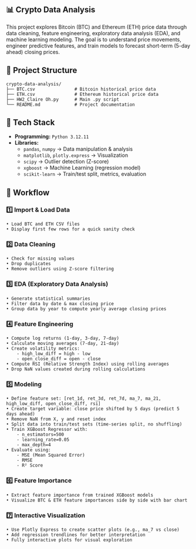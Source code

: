 ## 📊 Crypto Data Analysis
This project explores Bitcoin (BTC) and Ethereum (ETH) price data through data cleaning, feature engineering, exploratory data analysis (EDA), and machine learning modeling. The goal is to understand price movements, engineer predictive features, and train models to forecast short-term (5-day ahead) closing prices.

## 📂 Project Structure

```plaintext
crypto-data-analysis/
├── BTC.csv               # Bitcoin historical price data
├── ETH.csv               # Ethereum historical price data
├── HW2_Claire Oh.py      # Main .py script
└── README.md             # Project documentation
```

## 🧰 Tech Stack
- **Programming:** `Python 3.12.11`  
- **Libraries:**  
  - `pandas`, `numpy` → Data manipulation & analysis  
  - `matplotlib`, `plotly.express` → Visualization  
  - `scipy` → Outlier detection (Z-score)  
  - `xgboost` → Machine Learning (regression model)  
  - `scikit-learn` → Train/test split, metrics, evaluation
 
## 🔎 Workflow  
### 1️⃣ **Import & Load Data**  
```text
• Load BTC and ETH CSV files  
• Display first few rows for a quick sanity check
```
### 2️⃣ **Data Cleaning**
```text
• Check for missing values
• Drop duplicates
• Remove outliers using Z-score filtering
```
### 3️⃣ EDA (Exploratory Data Analysis)
```text
• Generate statistical summaries
• Filter data by date & max closing price
• Group data by year to compute yearly average closing prices
```
### 4️⃣ Feature Engineering
```text
• Compute log returns (1-day, 3-day, 7-day)  
• Calculate moving averages (7-day, 21-day)  
• Create volatility metrics:
    - high_low_diff = high - low
    - open_close_diff = open - close
• Compute RSI (Relative Strength Index) using rolling averages  
• Drop NaN values created during rolling calculations  
```
### 5️⃣ Modeling
```text
• Define feature set: [ret_1d, ret_3d, ret_7d, ma_7, ma_21, high_low_diff, open_close_diff, rsi]  
• Create target variable: close price shifted by 5 days (predict 5 days ahead)  
• Remove NaN from X, y and reset index  
• Split data into train/test sets (time-series split, no shuffling)  
• Train XGBoost Regressor with:
    - n_estimators=500
    - learning_rate=0.05
    - max_depth=4
• Evaluate using:
    - MSE (Mean Squared Error)
    - RMSE
    - R² Score
```
### 6️⃣ Feature Importance
```text
• Extract feature importance from trained XGBoost models  
• Visualize BTC & ETH feature importances side by side with bar chart  
```
### 7️⃣ Interactive Visualization
```text
• Use Plotly Express to create scatter plots (e.g., ma_7 vs close)  
• Add regression trendlines for better interpretation  
• Fully interactive plots for visual exploration  
```
